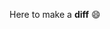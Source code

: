 Here to make a **diff** 😄
<!--
- ⚡ Fun fact: I am not committed to the organizations whose repos I commit in!

**himanshugarg/himanshugarg** is a ✨ _special_ ✨ repository because its `README.md` (this file) appears on your GitHub profile.

Here are some ideas to get you started on me:

- 🔭 I’m currently working on my [README](https://github.com/himanshugarg/himanshugarg/blob/main/README.md).
- 🌱 I’m currently learning more about the web (series).
- 👯 I’m looking to collaborate on projects that don't ask for a lot (of collaboration).
- 🤔 I’m looking for help with growing (rich).
- 💬 Ask me about the worst of the web (series).
- 📫 How to reach me: hgarg@acm.org
- 😄 Pronouns: He/him

-->
